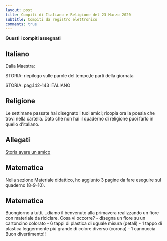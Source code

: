 ```yaml
---
layout: post
title: Compiti di Italiano e Religione del 23 Marzo 2020
subtitle: Compiti da registro elettronico
comments: true
---
```



**Questi i compiti assegnati**

## Italiano

Dalla Maestra:

STORIA: riepilogo sulle parole del tempo,le parti della giornata

STORIA: pag.142-143 ITALIANO


## Religione

Le settimane passate hai disegnato i tuoi amici; ricopia ora la poesia che trovi nella cartella. Dato che non hai il quaderno di religione puoi farlo in quello d'italiano.

## Allegati

[Storia avere un amico](/img/lezioni/19marzo/avere-un-amico-650x918.JPG)

## Matematica

Nella sezione Materiale didattico, ho aggiunto 3 pagine da fare eseguire sul quaderno (8-9-10).

## Matematica

Buongiorno a tutti, ..diamo il benvenuto alla primavera realizzando un fiore con materiale da riciclare. Cosa vi occorre? - disegna un fiore su un cartoncino colorato - 6 tappi di plastica di uguale misura (petali) - 1 tappo di plastica leggermente più grande di colore diverso (corona) - 1 cannuccia Buon divertimento!!



